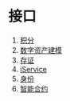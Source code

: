 <!--
order: false
parent:
  order: 2
-->

# 接口

1. [积分](./token.md)
2. [数字资产建模](./nft.md)
3. [存证](./record.md)
4. [iService](./iservice.md)
5. [身份](./identity.md)
6. [智能合约](./wasm.md)
